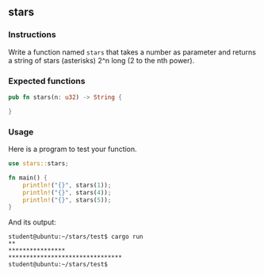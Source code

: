 ## stars

### Instructions

Write a function named `stars` that takes a number as
parameter and returns a string of stars (asterisks) 2^n long (2 to the nth power).

### Expected functions

```rust
pub fn stars(n: u32) -> String {

}
```

### Usage

Here is a program to test your function.

```rust
use stars::stars;

fn main() {
    println!("{}", stars(1));
    println!("{}", stars(4));
    println!("{}", stars(5));
}
```

And its output:

```console
student@ubuntu:~/stars/test$ cargo run
**
****************
********************************
student@ubuntu:~/stars/test$
```
